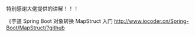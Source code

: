 特别感谢大佬提供的讲解！！！

《芋道 Spring Boot 对象转换 MapStruct 入门
<http://www.iocoder.cn/Spring-Boot/MapStruct/?github>





